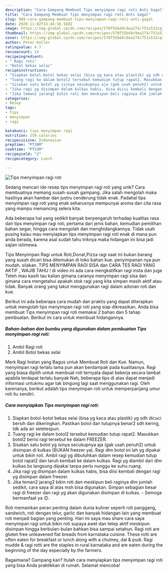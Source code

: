 ```yaml
---
description: "Cara Gampang Membuat Tips menyimpan ragi roti Anti Gagal"
title: "Cara Gampang Membuat Tips menyimpan ragi roti Anti Gagal"
slug: 989-cara-gampang-membuat-tips-menyimpan-ragi-roti-anti-gagal
date: 2020-11-02T14:44:56.568Z
image: https://img-global.cpcdn.com/recipes/570f55bd4c9ea274/751x532cq70/tips-menyimpan-ragi-roti-foto-resep-utama.jpg
thumbnail: https://img-global.cpcdn.com/recipes/570f55bd4c9ea274/751x532cq70/tips-menyimpan-ragi-roti-foto-resep-utama.jpg
cover: https://img-global.cpcdn.com/recipes/570f55bd4c9ea274/751x532cq70/tips-menyimpan-ragi-roti-foto-resep-utama.jpg
author: Peter Keller
ratingvalue: 4.7
reviewcount: 14
recipeingredient:
- " Ragi roti"
- "Botol bekas selai"
recipeinstructions:
- "Siapkan botol-botol bekas selai (bisa yg kaca atau plastik) yg sdh dicuci bersih dan dikeringkan. Pastikan botol dan tutupnya benar2 sdh kering, tdk ada air setetespun."
- "Tuang ragi ke dalam botol2 tersebut kemudian tutup rapat2. Masukkan botol2 berisi ragi tersebut ke dalam FREEZER."
- "Sisakan satu botol yg isinya secukupnya aja (gak usah penuh2) untuk disimpan di kulkas (BUKAN freezer ya). Ragi dlm botol ini lah yg dipakai untuk bikin roti. Ambil ragi yg dibutuhkan dalam resep kemudian tutup botol rapat2 dan taruh kembali ke dalam kulkas. Ragi yg diambil dari dlm kulkas bs langsung dipakai tanpa perlu nunggu ke suhu ruang."
- "Jika ragi yg disimpan dalam kulkas habis, bisa diisi kembali dengan ragi yg disimpan dalam freezer."
- "Jika teman2 jarang2 bikin roti dan meskipun beli raginya dlm jumlah sedikit, cara saya di atas msh bisa digunakan. Simpan sebagian besar ragi di freezer dan ragi yg akan digunakan disimpan di kulkas.  Semoga bermanfaat ya 😊."
categories:
- Resep
tags:
- tips
- menyimpan
- ragi

katakunci: tips menyimpan ragi 
nutrition: 259 calories
recipecuisine: Indonesian
preptime: "PT30M"
cooktime: "PT53M"
recipeyield: "2"
recipecategory: Lunch

---
```



![Tips menyimpan ragi roti](https://img-global.cpcdn.com/recipes/570f55bd4c9ea274/751x532cq70/tips-menyimpan-ragi-roti-foto-resep-utama.jpg)

Sedang mencari ide resep tips menyimpan ragi roti yang unik? Cara membuatnya memang susah-susah gampang. Jika salah mengolah maka hasilnya akan hambar dan justru cenderung tidak enak. Padahal tips menyimpan ragi roti yang enak seharusnya mempunyai aroma dan cita rasa yang mampu memancing selera kita.

Ada beberapa hal yang sedikit banyak berpengaruh terhadap kualitas rasa dari tips menyimpan ragi roti, pertama dari jenis bahan, kemudian pemilihan bahan segar, hingga cara mengolah dan menghidangkannya. Tidak usah pusing kalau mau menyiapkan tips menyimpan ragi roti enak di mana pun anda berada, karena asal sudah tahu triknya maka hidangan ini bisa jadi sajian istimewa.

Tips Menyimpan Ragi untuk Roti,Donat,Pizza ragi saat ini bukan barang yang susah dicari bisa ditemukan di toko bahan kue. penyimpanan nya pun mudah. silakan. TIPS MENYIMPAN RAGI SISA dan CARA TES RAGI YANG AKTIF , WAJIB TAHU ! di video ini ada cara mengkatifkan ragi insta dan juga Teteh mau kasih tau kalian gimana caranya menyimpan ragi sisa dan gimana cara mengetahui apakah stok ragi yang kita simpan masih aktif atau tidak. Banyak orang yang takut menggunakan ragi dalam adonan roti dan kue.


Berikut ini ada beberapa cara mudah dan praktis yang dapat diterapkan untuk mengolah tips menyimpan ragi roti yang siap dikreasikan. Anda bisa membuat Tips menyimpan ragi roti memakai 2 bahan dan 5 tahap pembuatan. Berikut ini cara untuk membuat hidangannya.

<!--inarticleads1-->

##### Bahan-bahan dan bumbu yang digunakan dalam pembuatan Tips menyimpan ragi roti:

1. Ambil  Ragi roti
1. Ambil Botol bekas selai


Merk Ragi Instan yang Bagus untuk Membuat Roti dan Kue. Namun, menyimpan ragi terlalu lama pun akan berdampak pada kualitasnya. Ragi yang biasa dipilih untuk membuat roti ternyata dapat bekerja secara lambat apabila terdapat terlalu banyak Nah, beberapa tips di atas dapat menjadi informasi untukmu agar tak bingung lagi saat menggunakan ragi. Oleh karenanya, berikut adalah tips menyimpan roti untuk memperpanjang umur roti itu sendiri. 

<!--inarticleads2-->

##### Cara menyiapkan Tips menyimpan ragi roti:

1. Siapkan botol-botol bekas selai (bisa yg kaca atau plastik) yg sdh dicuci bersih dan dikeringkan. Pastikan botol dan tutupnya benar2 sdh kering, tdk ada air setetespun.
1. Tuang ragi ke dalam botol2 tersebut kemudian tutup rapat2. Masukkan botol2 berisi ragi tersebut ke dalam FREEZER.
1. Sisakan satu botol yg isinya secukupnya aja (gak usah penuh2) untuk disimpan di kulkas (BUKAN freezer ya). Ragi dlm botol ini lah yg dipakai untuk bikin roti. Ambil ragi yg dibutuhkan dalam resep kemudian tutup botol rapat2 dan taruh kembali ke dalam kulkas. Ragi yg diambil dari dlm kulkas bs langsung dipakai tanpa perlu nunggu ke suhu ruang.
1. Jika ragi yg disimpan dalam kulkas habis, bisa diisi kembali dengan ragi yg disimpan dalam freezer.
1. Jika teman2 jarang2 bikin roti dan meskipun beli raginya dlm jumlah sedikit, cara saya di atas msh bisa digunakan. Simpan sebagian besar ragi di freezer dan ragi yg akan digunakan disimpan di kulkas.  - Semoga bermanfaat ya 😊.


Roti memainkan peran penting dalam dunia kuliner seperti roti panggang, sandwich, roti dengan telur, garlic dan banyak hidangan lain yang membuat roti menjadi bagian yang penting. Hari ini saya mau share cara saya menyimpan ragi untuk bikin roti supaya awet dan tetep aktif meskipun disimpan hingga berbulan-bulan bahkan bisa sampai setahun. Ragi roti are gluten free unleavened flat breads from karnataka cuisine. These rotti are often eaten for breakfast or lunch along with a chutney, dal &amp; pudi. Ragi mudde &amp; ragi rotti are the staples in rural karnataka and are eaten during the beginning of the day especially by the farmers. 

Bagaimana? Gampang kan? Itulah cara menyiapkan tips menyimpan ragi roti yang bisa Anda praktikkan di rumah. Selamat mencoba!
